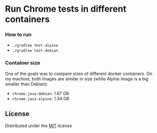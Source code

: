 # Run Chrome tests in different containers 

### How to run

* `./gradlew test-alpine`
* `./gradlew test-debian`

### Container size

One of the goals was to compare sizes of different docker containers.
On my machine, both images are similar in size (while Alpine image is a big smaller than Debian):

* `chrome-java-debian`: 1.67 GB
* `chrome-java-alpine`: 1.34 GB

## License

Distributed under the [MIT](http://choosealicense.com/licenses/mit/) license
